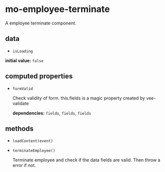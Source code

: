 # mo-employee-terminate 

A employee terminate component. 

## data 

- `isLoading` 

**initial value:** `false` 

## computed properties 

- `formValid` 

  Check validity of form. this.fields is a magic property created by vee-validate 

   **dependencies:** `fields`, `fields`, `fields` 


## methods 

- `loadContent(event)` 

- `terminateEmployee()` 

  Terminate employee and check if the data fields are valid.
  Then throw a error if not. 

